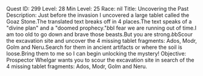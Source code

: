 Quest ID: 299
Level: 28
Min Level: 25
Race: nil
Title: Uncovering the Past
Description: Just before the invasion I uncovered a large tablet called the Goaz Stone.The translated text breaks off in 4 places.The text speaks of a "divine plan" and a "doomed prophecy."$b$bI fear we are running out of time.I am too old to go down and brave those beasts.But you are strong.$b$bScour the excavation site and uncover the 4 missing tablet fragments: Ados, Modr, Golm and Neru.Search for them in ancient artifacts or where the soil is loose.Bring them to me so I can begin unlocking the mystery!
Objective: Prospector Whelgar wants you to scour the excavation site in search of the 4 missing tablet fragments: Ados, Modr, Golm and Neru.
